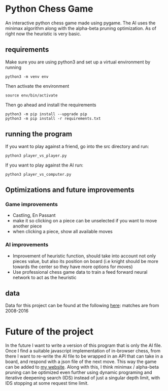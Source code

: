 # Python Chess Game 

An interactive python chess game made using pygame. The AI uses the minimax algorithm along with the alpha-beta pruning optimization. As of right now the heuristic is very basic.

## requirements

Make sure you are using python3 and set up a virtual environment by running

```
python3 -m venv env
```

Then activate the environment

```
source env/bin/activate
```

Then go ahead and install the requirements

```
python3 -m pip install --upgrade pip
python3 -m pip install -r requirements.txt
```

## running the program

If you want to play against a friend, go into the src directory and run:

```
python3 player_vs_player.py
```

If you want to play against the AI run:

```
python3 player_vs_computer.py
```

## Optimizations and future improvements

### Game improvements

- Castling, En Passant
- make it so clicking on a piece can be unselected if you want to move another piece
- when clicking a piece, show all available moves 

### AI improvements
- Improvement of heuristic function, should take into account not only pieces value, but also its position on board (i.e knight should be more towards the center so they have more options for moves)
- Use professional chess game data to train a feed forward neural network to act as the heuristic

## data

Data for this project can be found at the following [here](https://www.ficsgames.org): matches are from 2008-2016

# Future of the project

In the future I want to write a version of this program that is only the AI file. Once I find a suitable javascript implementation of in-browser chess, from there I want to re-write the AI file to be wrapped in an API that can take in a board, and respond with a json file of the next move. This way the game can be added to [my website](rowanlavelle.com). Along with this, I think minimax / alpha-beta pruning can be optimized even further using dynamic programing and iterative deepening search (IDS) instead of just a singular depth limit, with IDS stopping at some request time limit.
